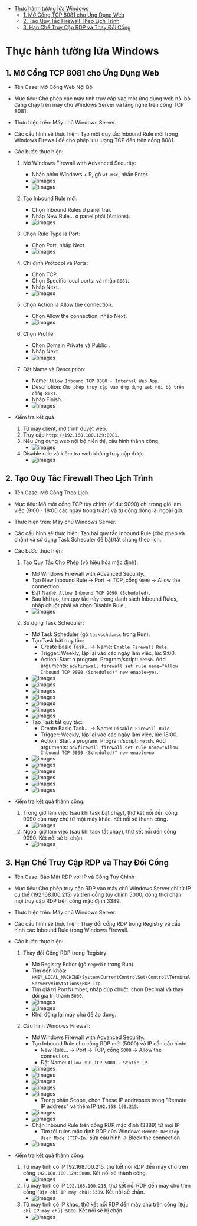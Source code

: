 <!-- TOC start (generated with https://github.com/derlin/bitdowntoc) -->

- [Thực hành tường lửa Windows ](#thc-hành-tng-la-windows)
   * [1. Mở Cổng TCP 8081 cho Ứng Dụng Web ](#1-m-cng-tcp-8081-cho-ng-dng-web)
   * [2. Tạo Quy Tắc Firewall Theo Lịch Trình](#2-to-quy-tc-firewall-theo-lch-trình)
   * [3. Hạn Chế Truy Cập RDP và Thay Đổi Cổng](#3-hn-ch-truy-cp-rdp-và-thay-i-cng)

<!-- TOC end -->

<!-- TOC --><a name="thc-hành-tng-la-windows"></a>
# Thực hành tường lửa Windows 

<!-- TOC --><a name="1-m-cng-tcp-8081-cho-ng-dng-web"></a>
## 1. Mở Cổng TCP 8081 cho Ứng Dụng Web 

* Tên Case: Mở Cổng Web Nội Bộ
* Mục tiêu: Cho phép các máy tính truy cập vào một ứng dụng web nội bộ đang chạy trên máy chủ Windows Server và lắng nghe trên cổng TCP 8081.
* Thực hiện trên: Máy chủ Windows Server.
* Các cấu hình sẽ thực hiện: Tạo một quy tắc Inbound Rule mới trong Windows Firewall để cho phép lưu lượng TCP đến trên cổng 8081.

* Các bước thực hiện:

    1.  Mở Windows Firewall with Advanced Security:
        * Nhấn phím Windows + R, gõ `wf.msc`, nhấn Enter.
		- ![images](./images/wf-1.png)
		- ![images](./images/wf-2.png)

    2.  Tạo Inbound Rule mới:
        * Chọn Inbound Rules ở panel trái.
        * Nhấp New Rule... ở panel phải (Actions).
		- ![images](./images/wf-3.png)

    3.  Chọn Rule Type là Port:
        * Chọn Port, nhấp Next.
		- ![images](./images/wf-4.png)

    4.  Chỉ định Protocol và Ports:
        * Chọn TCP.
        * Chọn Specific local ports: và nhập `8081`.
        * Nhấp Next.
		- ![images](./images/wf-5.png)

    5.  Chọn Action là Allow the connection:
        * Chọn Allow the connection, nhấp Next.
		- ![images](./images/wf-6.png)

    6.  Chọn Profile:
        * Chọn Domain Private và Public .
        * Nhấp Next.
		- ![images](./images/wf-7.png)

    7.  Đặt Name và Description:
        * Name: `Allow Inbound TCP 8080 - Internal Web App`.
        * Description: `Cho phép truy cập vào ứng dụng web nội bộ trên cổng 8081`.
        * Nhấp Finish.
		- ![images](./images/wf-8.png)

* Kiểm tra kết quả 
    1.  Từ máy client, mở trình duyệt web.
    2.  Truy cập `http://192.168.100.129:8081`.
    3.  Nếu ứng dụng web nội bộ hiển thị, cấu hình thành công.
		- ![images](./images/wf-9.png)
	4.  Disable rule và kiểm tra web không truy cập được 
		- ![images](./images/wf-10.png)

<!-- TOC --><a name="2-to-quy-tc-firewall-theo-lch-trình"></a>
## 2. Tạo Quy Tắc Firewall Theo Lịch Trình

* Tên Case: Mở Cổng Theo Lịch
* Mục tiêu: Mở một cổng TCP tùy chỉnh (ví dụ: 9090) chỉ trong giờ làm việc (9:00 - 18:00 các ngày trong tuần) và tự động đóng lại ngoài giờ.
* Thực hiện trên: Máy chủ Windows Server.
* Các cấu hình sẽ thực hiện: Tạo hai quy tắc Inbound Rule (cho phép và chặn) và sử dụng Task Scheduler để bật/tắt chúng theo lịch.

* Các bước thực hiện:

    1.  Tạo Quy Tắc Cho Phép (vô hiệu hóa mặc định):
        * Mở Windows Firewall with Advanced Security.
        * Tạo New Inbound Rule -> Port -> TCP, cổng `9090` -> Allow the connection.
        * Đặt Name: `Allow Inbound TCP 9090 (Scheduled)`.
        * Sau khi tạo, tìm quy tắc này trong danh sách Inbound Rules, nhấp chuột phải và chọn Disable Rule.
		- ![images](./images/wf-11.png)

    2.  Sử dụng Task Scheduler:
        * Mở Task Scheduler (gõ `taskschd.msc` trong Run).
        * Tạo Task bật quy tắc:
            * Create Basic Task... -> Name: `Enable Firewall Rule`.
            * Trigger: Weekly, lặp lại vào các ngày làm việc, lúc 9:00.
            * Action: Start a program. Program/script: `netsh`. Add arguments: `advfirewall firewall set rule name="Allow Inbound TCP 9090 (Scheduled)" new enable=yes`.
		- ![images](./images/wf-13.png)
		- ![images](./images/wf-14.png)
		- ![images](./images/wf-15.png)
		- ![images](./images/wf-16.png)
		- ![images](./images/wf-17.png)
		- ![images](./images/wf-18.png)
		- ![images](./images/wf-19.png)

        * Tạo Task tắt quy tắc:
            * Create Basic Task... -> Name: `Disable Firewall Rule`.
            * Trigger: Weekly, lặp lại vào các ngày làm việc, lúc 18:00.
            * Action: Start a program. Program/script: `netsh`. Add arguments: `advfirewall firewall set rule name="Allow Inbound TCP 9090 (Scheduled)" new enable=no`
		- ![images](./images/wf-20.png)
		- ![images](./images/wf-14.png)
		- ![images](./images/wf-21.png)
		- ![images](./images/wf-16.png)
		- ![images](./images/wf-22.png)
		- ![images](./images/wf-23.png)
		

* Kiểm tra kết quả thành công:
    1.  Trong giờ làm việc (sau khi task bật chạy), thử kết nối đến cổng 9090 của máy chủ từ một máy khác. Kết nối sẽ thành công.
		- ![images](./images/wf-24.png)	
    2.  Ngoài giờ làm việc (sau khi task tắt chạy), thử kết nối đến cổng 9090. Kết nối sẽ bị chặn.
		- ![images](./images/wf-25.png)	

<!-- TOC --><a name="3-hn-ch-truy-cp-rdp-và-thay-i-cng"></a>
## 3. Hạn Chế Truy Cập RDP và Thay Đổi Cổng

* Tên Case: Bảo Mật RDP với IP và Cổng Tùy Chỉnh
* Mục tiêu: Cho phép truy cập RDP vào máy chủ Windows Server chỉ từ IP cụ thể (192.168.100.215) và trên cổng tùy chỉnh 5000, đồng thời chặn mọi truy cập RDP trên cổng mặc định 3389.
* Thực hiện trên: Máy chủ Windows Server.
* Các cấu hình sẽ thực hiện: Thay đổi cổng RDP trong Registry và cấu hình các Inbound Rule trong Windows Firewall.

* Các bước thực hiện:

    1.  Thay đổi Cổng RDP trong Registry:
        * Mở Registry Editor (gõ `regedit` trong Run).
        * Tìm đến khóa: `HKEY_LOCAL_MACHINE\System\CurrentControlSet\Control\Terminal Server\WinStations\RDP-Tcp`.
        * Tìm giá trị PortNumber, nhấp đúp chuột, chọn Decimal và thay đổi giá trị thành `5000`.
		- ![images](./images/wf-26.png)	
		- ![images](./images/wf-27.png)	
        * Khởi động lại máy chủ để áp dụng.

    2.  Cấu hình Windows Firewall:
        * Mở Windows Firewall with Advanced Security.
        * Tạo Inbound Rule cho cổng RDP mới (5000) và IP cần cấu hình: 
            * New Rule... -> Port -> TCP, cổng `5000` -> Allow the connection.
            * Đặt Name: `Allow RDP TCP 5000 - Static IP`.
		- ![images](./images/wf-28.png)	
		- ![images](./images/wf-29.png)	
		- ![images](./images/wf-30.png)	
		- ![images](./images/wf-31.png)	
		- ![images](./images/wf-32.png)	
			* Trong phần Scope, chọn These IP addresses trong "Remote IP address" và thêm IP `192.168.100.215`.
		- ![images](./images/wf-40.png)	
		- ![images](./images/wf-41.png)	
		
        * Chặn Inbound Rule trên cổng RDP mặc định (3389) từ mọi IP:
            * Tìm tới rules mặc định RDP của Windows `Remote Desktop - User Mode (TCP-In)` sửa cấu hình -> Block the connection
		- ![images](./images/wf-42.png)	
	
* Kiểm tra kết quả thành công:
    1.  Từ máy tính có IP 192.168.100.215, thử kết nối RDP đến máy chủ trên cổng `192.168.100.129:5000`. Kết nối sẽ thành công.
		- ![images](./images/wf-43.png)	
    2.  Từ máy tính có IP `192.168.100.215`, thử kết nối RDP đến máy chủ trên cổng `[Địa chỉ IP máy chủ]:3389`. Kết nối sẽ chặn.
		- ![images](./images/wf-44.png)	
    3.  Từ máy tính có IP khác, thử kết nối RDP đến máy chủ trên cổng `[Địa chỉ IP máy chủ]:5000`. Kết nối sẽ bị chặn.
		- ![images](./images/wf-45.png)	
	